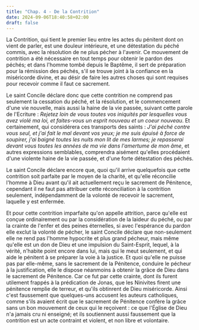 ```yaml
---
title: "Chap. 4 - De la Contrition"
date: 2024-09-06T18:40:58+02:00
draft: false
---
```




La Contrition, qui tient le premier lieu entre les actes du pénitent dont on vient de parler, est une douleur intérieure, et une détestation du péché commis, avec la résolution de ne plus pécher à l'avenir. Ce mouvement de contrition a été nécessaire en tout temps pour obtenir le pardon des péchés; et dans l'homme tombé depuis le Baptême, il sert de préparation pour la rémission des péchés, s'il se trouve joint à la confiance en la miséricorde divine, et au désir de faire les autres choses qui sont requises pour recevoir comme il faut ce sacrement. 

Le saint Concile déclare donc que cette contrition ne comprend pas seulement la cessation du péché, et la résolution, et le commencement d'une vie nouvelle, mais aussi la haine de la vie passée, suivant cette parole de l'Ecriture : *Rejetez loin de vous toutes vos iniquités par lesquelles vous avez violé ma loi, et faites-vous un esprit nouveau et un coeur nouveau*. Et certainement, qui considérera ces transports des saints : *J'ai péché contre vous seul, et j'ai fait le mal devant vos yeux; je me suis épuisé à force de soupirer, j'ai baigné toutes les nuits mon lit de mes larmes; je repasserai devant vous toutes les années de ma vie dans l'amertume de mon âme*, et autres expressions semblables, comprendra aisément qu'elles procédaient d'une violente haine de la vie passée, et d'une forte détestation des péchés. 

Le saint Concile déclare encore que, quoi qu'il arrive quelquefois que cette contrition soit parfaite par le moyen de la charité, et qu'elle réconcilie l'homme à Dieu avant qu'il ait actuellement reçu le sacrement de Pénitence, cependant il ne faut pas attribuer cette réconciliation à la contrition seulement, indépendamment de la volonté de recevoir le sacrement, laquelle y est enfermée. 

Et pour cette contrition imparfaite qu'on appelle attrition, parce qu'elle est conçue ordinairement ou par la considération de la laideur du péché, ou par la crainte de l'enfer et des peines éternelles, si avec l'espérance du pardon elle exclut la volonté de pécher, le saint Concile déclare que non-seulement elle ne rend pas l'homme hypocrite et plus grand pécheur, mais même qu'elle est un don de Dieu et une impulsion du Saint-Esprit, lequel, à la vérité, n'habite point encore dans lui, mais qui le meut seulement, et qui aide le pénitent à se préparer la voie à la justice. Et quoi qu'elle ne puisse pas par elle-même, sans le sacrement de la Pénitence, conduire le pécheur à la justification, elle le dispose néanmoins à obtenir la grâce de Dieu dans le sacrement de Pénitence. Car ce fut par cette crainte, dont ils furent utilement frappés à la prédication de Jonas, que les Ninivites firent une pénitence remplie de terreur, et qu'ils obtinrent de Dieu miséricorde. Ainsi c'est faussement que quelques-uns accusent les auteurs catholiques, comme s'ils avaient écrit que le sacrement de Pénitence confère la grâce sans un bon mouvement de ceux qui le reçoivent : ce que l'Église de Dieu n'a jamais cru ni enseigné; et ils soutiennent aussi faussement que la contrition est un acte contraint et violent, et non libre et volontaire.

